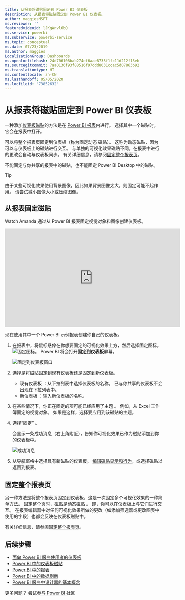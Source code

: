 ```yaml
---
title: 从报表将磁贴固定到 Power BI 仪表板
description: 从报表将磁贴固定到 Power BI 仪表板。
author: maggiesMSFT
ms.reviewer: ''
featuredvideoid: lJKgWnvl6bQ
ms.service: powerbi
ms.subservice: powerbi-service
ms.topic: conceptual
ms.date: 07/23/2019
ms.author: maggies
LocalizationGroup: Dashboards
ms.openlocfilehash: 24d706108bab274ef6aae8733f1fc11d212f13eb
ms.sourcegitcommit: 7aa0136f93f88516f97ddd8031ccac5d07863b92
ms.translationtype: HT
ms.contentlocale: zh-CN
ms.lasthandoff: 05/05/2020
ms.locfileid: "73852632"
---
```

# <a name="pin-a-tile-to-a-power-bi-dashboard-from-a-report"></a>从报表将磁贴固定到 Power BI 仪表板

一种添加[仪表板磁贴](consumer/end-user-tiles.md)的方法是在 [Power BI 报表](consumer/end-user-reports.md)内进行。 选择其中一个磁贴时，它会在报表中打开。

可以将整个报表页固定到仪表板（称为固定动态  磁贴）。 这称为动态磁贴，因为可以与仪表板上的磁贴进行交互。 与单独的可视化效果磁贴不同，在报表中进行的更改会自动与仪表板同步。 有关详细信息，请参阅[固定整个报表页](#pin-an-entire-report-page)。

不能固定与你共享的报表中的磁贴，也不能固定 Power BI Desktop 中的磁贴。 

> [!TIP]
> 由于某些可视化效果使用背景图像，因此如果背景图像太大，则固定可能不起作用。 请尝试减小图像大小或压缩图像。  
> 
> 

## <a name="pin-a-tile-from-a-report"></a>从报表固定磁贴
Watch Amanda 通过从 Power BI 报表固定视觉对象和图像创建仪表板。
    

<iframe width="560" height="315" src="https://www.youtube.com/embed/lJKgWnvl6bQ" frameborder="0" allowfullscreen></iframe>

现在使用其中一个 Power BI 示例报表创建你自己的仪表板。

1. 在报表中，将鼠标悬停在你想要固定的可视化效果上方，然后选择固定图标。 ![固定图标](media/service-dashboard-pin-tile-from-report/pbi_pintile_small.png)。 Power BI 将会打开**固定到仪表板**屏幕。
   
     ![固定到仪表板窗口](media/service-dashboard-pin-tile-from-report/pbi_themes2.png)
2. 选择是将磁贴固定到现有仪表板还是固定到新仪表板。
   
   * 现有仪表板  ：从下拉列表中选择仪表板的名称。 已与你共享的仪表板不会出现在下拉列表中。
   * 新仪表板  ：输入新仪表板的名称。
3. 在某些情况下，你正在固定的项可能已经应用了主题  。 例如，从 Excel 工作簿固定的视觉对象。 如果是这样，选择要应用到该磁贴的主题。
4. 选择“固定”  。
   
   会显示一条成功消息（右上角附近），告知你可视化效果已作为磁贴添加到你的仪表板中。
   
   ![成功消息](media/service-dashboard-pin-tile-from-report/pinsuccess.png)
5. 从导航窗格中选择具有新磁贴的仪表板。 [编辑磁贴显示和行为](service-dashboard-edit-tile.md)，或选择磁贴以返回到报表。

## <a name="pin-an-entire-report-page"></a>固定整个报表页
另一种方法是将整个报表页固定到仪表板，这是一次固定多个可视化效果的一种简单方法。 固定整个页时，磁贴是动态磁贴  。 即，你可以在仪表板上与它们进行交互。 在报表编辑器中对任何可视化效果所做的更改（如添加筛选器或更改图表中使用的字段）也都会反映在仪表板磁贴中。  

有关详细信息，请参阅[固定整个报表页](service-dashboard-pin-live-tile-from-report.md)。

## <a name="next-steps"></a>后续步骤
- [面向 Power BI 服务使用者的仪表板](consumer/end-user-dashboards.md)
- [Power BI 中的仪表板磁贴](consumer/end-user-tiles.md)
- [Power BI 中的报表](consumer/end-user-reports.md)
- [Power BI 中的数据刷新](refresh-data.md)
- [Power BI 服务中设计器的基本概念](service-basic-concepts.md)

更多问题？ [尝试参与 Power BI 社区](https://community.powerbi.com/)

